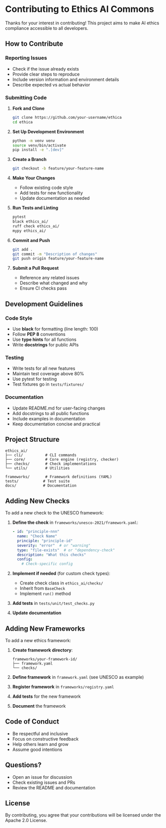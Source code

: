 # Contributing to Ethics AI Commons

Thanks for your interest in contributing! This project aims to make AI ethics compliance accessible to all developers.

## How to Contribute

### Reporting Issues

- Check if the issue already exists
- Provide clear steps to reproduce
- Include version information and environment details
- Describe expected vs actual behavior

### Submitting Code

1. **Fork and Clone**
   ```bash
   git clone https://github.com/your-username/ethica
   cd ethica
   ```

2. **Set Up Development Environment**
   ```bash
   python -m venv venv
   source venv/bin/activate
   pip install -e ".[dev]"
   ```

3. **Create a Branch**
   ```bash
   git checkout -b feature/your-feature-name
   ```

4. **Make Your Changes**
   - Follow existing code style
   - Add tests for new functionality
   - Update documentation as needed

5. **Run Tests and Linting**
   ```bash
   pytest
   black ethics_ai/
   ruff check ethics_ai/
   mypy ethics_ai/
   ```

6. **Commit and Push**
   ```bash
   git add .
   git commit -m "Description of changes"
   git push origin feature/your-feature-name
   ```

7. **Submit a Pull Request**
   - Reference any related issues
   - Describe what changed and why
   - Ensure CI checks pass

## Development Guidelines

### Code Style

- Use **black** for formatting (line length: 100)
- Follow **PEP 8** conventions
- Use **type hints** for all functions
- Write **docstrings** for public APIs

### Testing

- Write tests for all new features
- Maintain test coverage above 80%
- Use pytest for testing
- Test fixtures go in `tests/fixtures/`

### Documentation

- Update README.md for user-facing changes
- Add docstrings to all public functions
- Include examples in documentation
- Keep documentation concise and practical

## Project Structure

```
ethics_ai/
├── cli/          # CLI commands
├── core/         # Core engine (registry, checker)
├── checks/       # Check implementations
└── utils/        # Utilities

frameworks/       # Framework definitions (YAML)
tests/           # Test suite
docs/            # Documentation
```

## Adding New Checks

To add a new check to the UNESCO framework:

1. **Define the check** in `frameworks/unesco-2021/framework.yaml`:
   ```yaml
   - id: "principle-nnn"
     name: "Check Name"
     principle: "principle-id"
     severity: "error"  # or "warning"
     type: "file-exists"  # or "dependency-check"
     description: "What this checks"
     config:
       # Check-specific config
   ```

2. **Implement if needed** (for custom check types):
   - Create check class in `ethics_ai/checks/`
   - Inherit from `BaseCheck`
   - Implement `run()` method

3. **Add tests** in `tests/unit/test_checks.py`

4. **Update documentation**

## Adding New Frameworks

To add a new ethics framework:

1. **Create framework directory**:
   ```
   frameworks/your-framework-id/
   ├── framework.yaml
   └── checks/
   ```

2. **Define framework** in `framework.yaml` (see UNESCO as example)

3. **Register framework** in `frameworks/registry.yaml`

4. **Add tests** for the new framework

5. **Document** the framework

## Code of Conduct

- Be respectful and inclusive
- Focus on constructive feedback
- Help others learn and grow
- Assume good intentions

## Questions?

- Open an issue for discussion
- Check existing issues and PRs
- Review the README and documentation

## License

By contributing, you agree that your contributions will be licensed under the Apache 2.0 License.
